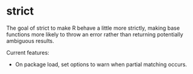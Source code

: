 # strict

The goal of strict to make R behave a little more strictly, making base functions more likely to throw an error rather than returning potentially ambiguous results.

Current features:

* On package load, set options to warn when partial matching occurs.
